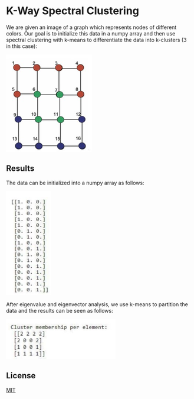 # K-Way Spectral Clustering

We are given an image of a graph which represents nodes of different colors. Our goal is to initialize this data in a numpy array and then use spectral clustering with k-means to differentiate the data into k-clusters (3 in this case):

![InputData](input_graph.jpg)

## Results

The data can be initialized into a numpy array as follows:

![InputArray](data_representation.jpg)

After eigenvalue and eigenvector analysis, we use k-means to partition the data and the results can be seen as follows: 

![result](cluster_membership.jpg)

## License

[MIT](https://choosealicense.com/licenses/mit/)